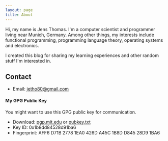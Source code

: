 ```yaml
---
layout: page
title: About
---
```


Hi, my name is Jens Thomas. I'm a computer scientist and programmer living near Munich, Germany. 
Among other things, my interests include functional programming, programming language theory, operating systems and electronics.

I created this blog for sharing my learning experiences and other random stuff I'm interested in.

## Contact

* Email: [jetho80@gmail.com](mailto:jetho80@gmail.com)

#### My GPG Public Key

You might want to use this GPG public key for communication.

* Download: [pgp.mit.edu](https://pgp.mit.edu/pks/lookup?op=get&search=0x1B8DD84528D91BA6) 
or [pubkey.txt](/files/pubkey.txt)
* Key ID: 0x1b8dd84528d91ba6
* Fingerprint: AFF6 D71B 2778 1EA0 426D  A45C 1B8D D845 28D9 1BA6

